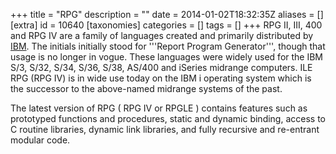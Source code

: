 +++
title = "RPG"
description = ""
date = 2014-01-02T18:32:35Z
aliases = []
[extra]
id = 10640
[taxonomies]
categories = []
tags = []
+++
RPG II, III, 400 and RPG IV are a family of languages created and primarily distributed by [IBM](https://rosettacode.org/wiki/IBM). The initials initially stood for '''Report Program Generator''', though that usage is no longer in vogue. These languages were widely used for the IBM S/3, S/32, S/34, S/36, S/38, AS/400 and iSeries midrange computers.  ILE RPG (RPG IV) is in wide use today on the IBM i operating system which is the successor to the above-named midrange systems of the past.

The latest version of RPG ( RPG IV or RPGLE ) contains features such as prototyped functions and procedures, static and dynamic binding, access to C routine libraries, dynamic link libraries, and fully recursive and re-entrant modular code.

